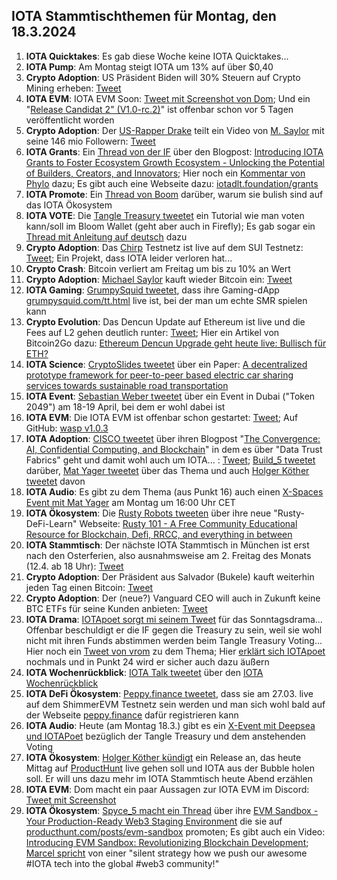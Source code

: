 ## IOTA Stammtischthemen für Montag, den 18.3.2024

1. **IOTA Quicktakes**: Es gab diese Woche keine IOTA Quicktakes...
2. **IOTA Pump**: Am Montag steigt IOTA um 13% auf über $0,40
3. **Crypto Adoption**: US Präsident Biden will 30% Steuern auf Crypto Mining erheben: [Tweet](https://x.com/BitcoinPierre/status/1767371855512432900?s=20)
4. **IOTA EVM**: IOTA EVM Soon: [Tweet mit Screenshot von Dom](https://x.com/RemSchu/status/1767237403994149153?s=20); Und ein "[Release Candidat 2" (V1.0-rc.2)](https://github.com/iotaledger/wasp/releases)" ist offenbar schon vor 5 Tagen veröffentlicht worden
5. **Crypto Adoption**: Der [US-Rapper Drake](https://de.wikipedia.org/wiki/Drake_(Rapper)) teilt ein Video von [M. Saylor](https://twitter.com/saylor) mit seine 146 mio Followern: [Tweet](https://x.com/BitcoinNewsCom/status/1767506160997880128?s=20)
6. **IOTA Grants**: Ein [Thread von der IF](https://x.com/iota/status/1767551124117086404?s=20) über den Blogpost: [Introducing IOTA Grants to Foster Ecosystem Growth Ecosystem - Unlocking the Potential of Builders, Creators, and Innovators](https://blog.iota.org/introducing-iota-grants/); Hier noch ein [Kommentar von Phylo](https://x.com/PhyloIota/status/1767561155130929544?s=20) dazu; Es gibt auch eine Webseite dazu: [iotadlt.foundation/grants](https://iotadlt.foundation/grants)
7. **IOTA Promote**: Ein [Thread von Boom](https://x.com/bloomwalletio/status/1767593461354504604?s=20) darüber, warum sie bulish sind auf das IOTA Ökosystem
8. **IOTA VOTE**: Die [Tangle Treasury tweetet](https://x.com/TangleTreasury/status/1767744857391374649?s=20) ein Tutorial wie man voten kann/soll im Bloom Wallet (geht aber auch in Firefly); Es gab sogar ein [Thread mit Anleitung auf deutsch](https://x.com/TangleTreasury/status/1767746979747041553?s=20) dazu
9. **Crypto Adoption**: Das [Chirp](https://twitter.com/ChirpDeWi) Testnetz ist live auf dem SUI Testnetz: [Tweet](https://x.com/ChirpDeWi/status/1768638364847120763?s=20); Ein Projekt, dass IOTA leider verloren hat...
10. **Crypto Crash**: Bitcoin verliert am Freitag um bis zu 10% an Wert 
11. **Crypto Adoption**: [Michael Saylor](https://twitter.com/saylor) kauft wieder Bitcoin ein: [Tweet](https://x.com/BTC_Archive/status/1768609853595852909?s=20)
12. **IOTA Gaming**: [GrumpySquid tweetet](https://x.com/Grumpy__Squid/status/1768612089633841590?s=20), dass ihre Gaming-dApp [grumpysquid.com/tt.html](https://www.grumpysquid.com/tt.html) live ist, bei der man um echte SMR spielen kann
13. **Crypto Evolution**: Das Dencun Update auf Ethereum ist live und die Fees auf L2 gehen deutlich runter: [Tweet](https://x.com/coinbureau/status/1768660393684038108?s=20); Hier ein Artikel von Bitcoin2Go dazu: [Ethereum Dencun Upgrade geht heute live: Bullisch für ETH?](https://bitcoin-2go.de/ethereum-dencun-geht-live/)
14. **IOTA Science**: [CryptoSlides tweetet](https://x.com/crypto_slides/status/1768558786971566173?s=20) über ein Paper: [A decentralized prototype framework for peer-to-peer based electric car sharing services towards sustainable road transportation](https://hiof.brage.unit.no/hiof-xmlui/handle/11250/3121446)
15. **IOTA Event**: [Sebastian Weber tweetet](https://x.com/Sebasti65365174/status/1768583428641870178?s=20) über ein Event in Dubai ("Token 2049") am 18-19 April, bei dem er wohl dabei ist
16. **IOTA EVM**: Die IOTA EVM ist offenbar schon gestartet: [Tweet](https://x.com/RemSchu/status/1768896505774240176?s=20); Auf GitHub: [wasp v1.0.3](https://github.com/iotaledger/wasp/releases)
17. **IOTA Adoption**: [CISCO tweetet](https://x.com/Cisco/status/1768625226571493623?s=20) über ihren Blogpost "[The Convergence: AI, Confidential Computing, and Blockchain](https://blogs.cisco.com/analytics-automation/the-convergence-ai-confidential-computing-and-blockchain)" in dem es über "Data Trust Fabrics" geht und damit wohl auch um IOTA... : [Tweet](https://x.com/Vrom14286662/status/1768890285059109214?s=20); [Build_5 tweetet](https://x.com/build5tech/status/1768883125277651101?s=20) darüber, [Mat Yager tweetet](https://x.com/Mat_Yarger/status/1769030190305304704?s=20) über das Thema und auch [Holger Köther tweetet](https://x.com/HolgerKoether/status/1768936093171212561?s=20) davon
18. **IOTA Audio**: Es gibt zu dem Thema (aus Punkt 16) auch einen [X-Spaces Event mit Mat Yager](https://x.com/Mat_Yarger/status/1769030193421717799?s=20) am Montag um 16:00 Uhr CET
19. **IOTA Ökosystem**: Die [Rusty Robots tweeten](https://x.com/RustyRobotCC/status/1769006911045714033?s=20) über ihre neue "Rusty-DeFi-Learn" Webseite: [Rusty 101 - A Free Community Educational Resource for Blockchain, Defi, RRCC, and everything in between](https://learn.rustyrobot.io/)
20. **IOTA Stammtisch**: Der nächste IOTA Stammtisch in München ist erst nach den Osterferien, also ausnahmsweise am 2. Freitag des Monats (12.4. ab 18 Uhr): [Tweet](https://x.com/IotaMunchen/status/1769680692558913927?s=20)
21. **Crypto Adoption**: Der Präsident aus Salvador (Bukele) kauft weiterhin jeden Tag einen Bitcoin: [Tweet](https://x.com/nayibbukele/status/1768792062663459093?s=20)
22. **Crypto Adoption**: Der (neue?) Vanguard CEO will auch in Zukunft keine BTC ETFs für seine Kunden anbieten: [Tweet](https://x.com/WatcherGuru/status/1768654996222910730?s=20)
23. **IOTA Drama**: [IOTApoet sorgt mi seinem Tweet](https://x.com/IotaPoet/status/1769320927106314731?s=20) für das Sonntagsdrama... Offenbar beschuldigt er die IF gegen die Treasury zu sein, weil sie wohl nicht mit ihren Funds abstimmen werden beim Tangle Treasury Voting... Hier noch ein [Tweet von vrom](https://x.com/Vrom14286662/status/1769335417810096240?s=20) zu dem Thema; Hier [erklärt sich IOTApoet](https://x.com/IotaPoet/status/1769367646254858401?s=20) nochmals und in Punkt 24 wird er sicher auch dazu äußern
24. **IOTA Wochenrückblick**: [IOTA Talk tweetet](https://x.com/Iota_Talk_/status/1769274692823622122?s=20) über den [IOTA Wochenrückblick](https://www.iota-talk.com/index.php?article/376-wochenr%C3%BCckblick-vom-10-bis-16-m%C3%A4rz-2024/)
25. **IOTA DeFi Ökosystem**: [Peppy.finance tweetet](https://x.com/Peppy_finance/status/1769301186560082042?s=20), dass sie am 27.03. live auf dem ShimmerEVM Testnetz sein werden und man sich wohl bald auf der Webseite [peppy.finance](https://www.peppy.finance/) dafür registrieren kann
26. **IOTA Audio**: Heute (am Montag 18.3.) gibt es ein [X-Event mit Deepsea und IOTAPoet](https://x.com/TangleTreasury/status/1769639103144882664?s=20) bezüglich der Tangle Treasury und dem anstehenden Voting
27. **IOTA Ökosystem**: [Holger Köther kündigt](https://x.com/HolgerKoether/status/1769619562255765714?s=20) ein Release an, das heute Mittag auf [ProductHunt](https://www.producthunt.com/) live gehen soll und IOTA aus der Bubble holen soll. Er will uns dazu mehr im IOTA Stammtisch heute Abend erzählen
28. **IOTA EVM**: Dom macht ein paar Aussagen zur IOTA EVM im Discord: [Tweet mit Screenshot](https://x.com/Vrom14286662/status/1769486384123834400?s=20)
29. **IOTA Ökosystem**: [Spyce_5 macht ein Thread](https://x.com/SPYCE_5/status/1769698564161048634?s=20) über ihre [EVM Sandbox - Your Production-Ready Web3 Staging Environment](https://www.producthunt.com/posts/evm-sandbox) die sie auf [producthunt.com/posts/evm-sandbox](https://www.producthunt.com/posts/evm-sandbox) promoten; Es gibt auch ein Video: [Introducing EVM Sandbox: Revolutionizing Blockchain Development](https://www.youtube.com/watch?v=NQ21-jiS_ss&t=90s); [Marcel spricht](https://x.com/servrox1337/status/1769657516126826625?s=20) von einer "silent strategy how we push our awesome #IOTA tech into the global #web3 community!"
